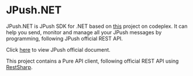 JPush.NET
=========
JPush.NET is JPush SDK for .NET based on [this](https://jpush.codeplex.com/) project on codeplex. 
It can help you send, monitor and manage all your JPush messages by programming, following JPush official REST API.

Click [here](http://docs.jpush.cn/display/dev/Push+API+v2) to view JPush official document.

This project contains a Pure API client, following official REST API using [RestSharp](https://github.com/restsharp/RestSharp).
    

